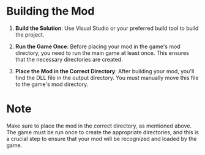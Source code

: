 # Building the Mod

1. **Build the Solution**: Use Visual Studio or your preferred build tool to build the project.

2. **Run the Game Once**: Before placing your mod in the game's mod directory, you need to run the main game at least once. This ensures that the necessary directories are created.

3. **Place the Mod in the Correct Directory**: After building your mod, you'll find the DLL file in the output directory. You must manually move this file to the game's mod directory.


# Note

Make sure to place the mod in the correct directory, as mentioned above. The game must be run once to create the appropriate directories, and this is a crucial step to ensure that your mod will be recognized and loaded by the game.